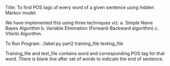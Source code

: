 Title: To find POS tags of every word of a given sentence using hidden Markov model.

We have implemented this using three techniques viz.
a. Simple Naive Bayes Algorithm
b. Variable Elimination (Forward-Backward algorithm)
c. Viterbi Algorithm.

To Run Program:
./label.py part2 training_file testing_file

Training_file and test_file contains word and corresponding POS tag for that word.
There is blank line after set of words to indicate the end of sentence.

